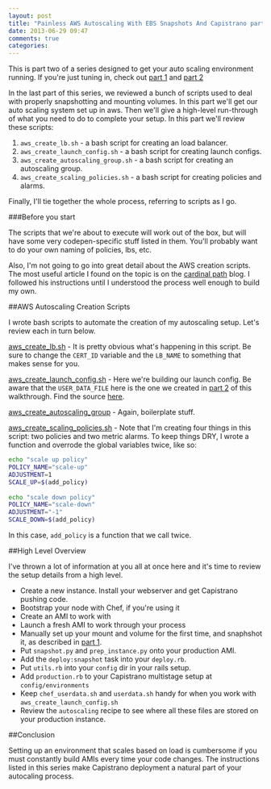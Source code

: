 ```yaml
---
layout: post
title: "Painless AWS Autoscaling With EBS Snapshots And Capistrano part 3"
date: 2013-06-29 09:47
comments: true
categories: 
---
```


This is part two of a series designed to get your auto scaling environment running.  If you're just tuning in, check out [part 1](/blog/2013/06/28/painless-aws-autoscaling-with-ebs-snapshots-and-capistrano) and [part 2](/blog/2013/06/29/painless-aws-autoscaling-with-ebs-snapshots-and-capistrano-part-2)

In the last part of this series, we reviewed a bunch of scripts used to deal with properly snapshotting and mounting volumes.  In this part we'll get our auto scaling system set up in aws.  Then we'll give a high-level run-through of what you need to do to complete your setup.  In this part we'll review these scripts:

1. `aws_create_lb.sh` - a bash script for creating an load balancer.
1. `aws_create_launch_config.sh` - a bash script for creating launch configs.
1. `aws_create_autoscaling_group.sh` - a bash script for creating an autoscaling group.
1. `aws_create_scaling_policies.sh` - a bash script for creating policies and alarms.

Finally, I'll tie together the whole process, referring to scripts as I go.

###Before you start

The scripts that we're about to execute will work out of the box, but will have some very codepen-specific stuff listed in them.  You'll probably want to do your own naming of policies, lbs, etc.

Also, I'm not going to go into great detail about the AWS creation scripts.  The most useful article I found on the topic is on the [cardinal path](http://www.cardinalpath.com/autoscaling-your-website-with-amazon-web-services-part-2/) blog.  I followed his instructions until I understood the process well enough to build my own.

##AWS Autoscaling Creation Scripts

I wrote bash scripts to automate the creation of my autoscaling setup.  Let's review each in turn below.

[aws_create_lb.sh](https://gist.github.com/tsabat/5891540) - It is pretty obvious what's happening in this script.  Be sure to change the `CERT_ID` variable and the `LB_NAME` to something that makes sense for you.

[aws_create_launch_config.sh](https://gist.github.com/tsabat/5891427) - Here we're building our launch config.  Be aware that the `USER_DATA_FILE` here is the one we created in [part 2](/blog/2013/06/28/painless-aws-autoscaling-with-ebs-snapshots-and-capistrano-part-2) of this walkthrough.  Find the source [here](https://gist.github.com/tsabat/5891084).

[aws_create_autoscaling_group](https://gist.github.com/tsabat/5891536) - Again, boilerplate stuff.

[aws_create_scaling_policies.sh](https://gist.github.com/tsabat/5891535) - Note that I'm creating four things in this script:  two policies and two metric alarms.  To keep things DRY, I wrote a function and overrode the global variables twice, like so:

```bash
echo "scale up policy"
POLICY_NAME="scale-up"
ADJUSTMENT=1
SCALE_UP=$(add_policy)
 
echo "scale down policy"
POLICY_NAME="scale-down"
ADJUSTMENT="-1"
SCALE_DOWN=$(add_policy)
```

In this case, `add_policy` is a function that we call twice.

##High Level Overview

I've thrown a lot of information at you all at once here and it's time to review the setup details from a high level.

* Create a new instance.  Install your webserver and get Capistrano pushing code.
* Bootstrap your node with Chef, if you're using it
* Create an AMI to work with
* Launch a fresh AMI to work through your process
* Manually set up your mount and volume for the first time, and snaphshot it, as described in [part 1](/2013/06/28/painless-aws-autoscaling-with-ebs-snapshots-and-capistrano).
* Put `snapshot.py` and `prep_instance.py` onto your production AMI.
* Add the `deploy:snapshot` task into your `deploy.rb`.
* Put `utils.rb` into your `config` dir in your rails setup.
* Add `production.rb` to your Capistrano multistage setup at `config/environments`
* Keep `chef_userdata.sh` and `userdata.sh` handy for when you work with `aws_create_launch_config.sh`
* Review the `autoscaling` recipe to see where all these files are stored on your production instance.

##Conclusion

Setting up an environment that scales based on load is cumbersome if you must constantly build AMIs every time your code changes.  The instructions listed in this series make Capistrano deployment a natural part of your autocaling process.